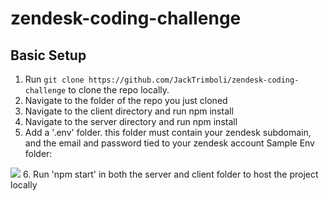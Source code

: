 # zendesk-coding-challenge
## Basic Setup 
1. Run `git clone https://github.com/JackTrimboli/zendesk-coding-challenge` to clone the repo locally.
2. Navigate to the folder of the repo you just cloned
3. Navigate to the client directory and run npm install
4. Navigate to the server directory and run npm install
5. Add a '.env' folder. this folder must contain your zendesk subdomain, and the email and password tied to your zendesk account
Sample Env folder:
<img src="https://github.com/JackTrimboli/zendesk-coding-challenge/tree/main/Readme-img/Screen Shot 2021-11-29 at 7.49.43 AM.png"/>
6. Run 'npm start' in both the server and client folder to host the project locally
